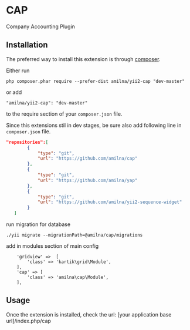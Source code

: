 CAP
===
Company Accounting Plugin

Installation
------------

The preferred way to install this extension is through [composer](http://getcomposer.org/download/).

Either run

```
php composer.phar require --prefer-dist amilna/yii2-cap "dev-master"
```

or add

```
"amilna/yii2-cap": "dev-master"
```

to the require section of your `composer.json` file.

Since this extensions stil in dev stages, be sure also add following line in `composer.json` file.

```json
"repositories":[
		{
			"type": "git",
			"url": "https://github.com/amilna/cap"
		},
		{
			"type": "git",
			"url": "https://github.com/amilna/yap"
		},
		{
			"type": "git",
			"url": "https://github.com/amilna/yii2-sequence-widget"
		}	
   ]
```

run migration for database

```
./yii migrate --migrationPath=@amilna/cap/migrations
```

add in modules section of main config

```
	'gridview' =>  [
		'class' => 'kartik\grid\Module',
	],
	'cap' => [
		'class' => 'amilna\cap\Module',
	],
```

Usage
-----

Once the extension is installed, check the url:
[your application base url]/index.php/cap

